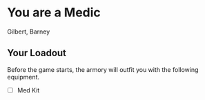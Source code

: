 # You are a Medic

Gilbert, Barney



## Your Loadout

Before the game starts, the armory will outfit you with the following equipment.

  * [ ] Med Kit





